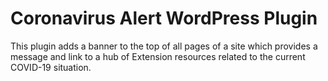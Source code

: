 # Coronavirus Alert WordPress Plugin

This plugin adds a banner to the top of all pages of a site which provides a message and link to a hub of Extension resources related to the current COVID-19 situation.
